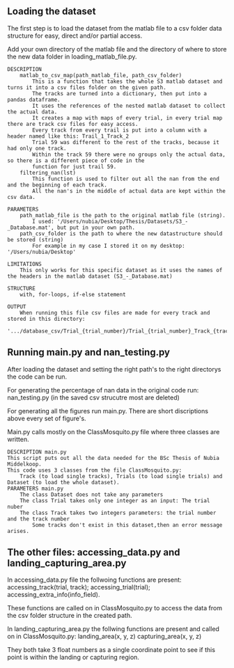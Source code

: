 ## Loading the dataset 
The first step is to load the dataset from the matlab file to a csv folder data structure for easy, direct and/or partial access.

Add your own directory of the matlab file and the directory of where to store the new data folder in loading_matlab_file.py.
    
    DESCRIPTION
        matlab_to_csv_map(path_matlab_file, path_csv_folder)
            This is a function that takes the whole S3 matlab dataset and turns it into a csv files folder on the given path.
            The tracks are turned into a dictionary, then put into a pandas dataframe.
            It uses the references of the nested matlab dataset to collect the actual data.
            It creates a map with maps of every trial, in every trial map there are track csv files for easy access.
            Every track from every trail is put into a column with a header named like this: Trail_1_Track_2
            Trial 59 was different to the rest of the tracks, because it had only one track.
            Within the track 59 there were no groups only the actual data, so there is a different piece of code in the
            function for just trail 59.
        filtering_nan(lst)
            This function is used to filter out all the nan from the end and the beginning of each track.
            All the nan's in the middle of actual data are kept within the csv data.
    
    PARAMETERS
        path_matlab_file is the path to the original matlab file (string).
            I used: '/Users/nubia/Desktop/Thesis/Datasets/S3_-_Database.mat', but put in your own path.
        path_csv_folder is the path to where the new datastructure should be stored (string)
            For example in my case I stored it on my desktop: '/Users/nubia/Desktop'
    
    LIMITATIONS
        This only works for this specific dataset as it uses the names of the headers in the matlab dataset (S3_-_Database.mat)
    
    STRUCTURE
        with, for-loops, if-else statement
    
    OUTPUT
        When running this file csv files are made for every track and stored in this directory:
        '.../database_csv/Trial_{trial_number}/Trial_{trial_number}_Track_{track_number}.csv'

## Running main.py and nan_testing.py 
After loading the dataset and setting the right path's to the right directorys the code can be run. 

For generating the percentage of nan data in the original code run: nan_testing.py (in the saved csv strucutre most are deleted)

For generating all the figures run main.py. There are short discriptions above every set of figure's. 

Main.py calls mostly on the ClassMosquito.py file where three classes are written. 

    DESCRIPTION main.py 
    This script puts out all the data needed for the BSc Thesis of Nubia Middelkoop.
    This code uses 3 classes from the file ClassMosquito.py:
        Track (to load single tracks), Trials (to load single trials) and Dataset (to load the whole dataset).
    PARAMETERS main.py 
        The class Dataset does not take any parameters
        The class Trial takes only one integer as an input: The trial nuber
        The class Track takes two integers parameters: the trial number and the track number
            Some tracks don't exist in this dataset,then an error message arises.

## The other files: accessing_data.py and landing_capturing_area.py 
In accessing_data.py file the follwoing functions are present: 
    accessing_track(trial, track); 
    accessing_trial(trial); 
    accessing_extra_info(info_field). 

These functions are called on in ClassMosquito.py to access the data from the csv folder structure in the created path. 

In landing_capturing_area.py the follwing functions are present and called on in ClassMosquito.py: 
    landing_area(x, y, z)
    capturing_area(x, y, z)

They both take 3 float numbers as a single coordinate point to see if this point is within the landing or capturing region. 
